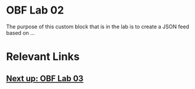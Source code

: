 # OBF Lab 02

The purpose of this custom block that is in the lab is to create a JSON feed based on …


# Relevant Links


## [Next up: OBF Lab 03](https://github.com/wapopartners/Fusion-Training-User-Stories/tree/obf-lab-03)
